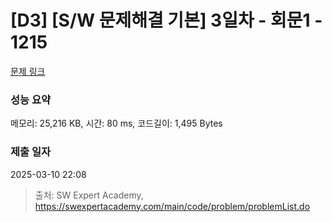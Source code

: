 # [D3] [S/W 문제해결 기본] 3일차 - 회문1 - 1215 

[문제 링크](https://swexpertacademy.com/main/code/problem/problemDetail.do?contestProbId=AV14QpAaAAwCFAYi) 

### 성능 요약

메모리: 25,216 KB, 시간: 80 ms, 코드길이: 1,495 Bytes

### 제출 일자

2025-03-10 22:08



> 출처: SW Expert Academy, https://swexpertacademy.com/main/code/problem/problemList.do